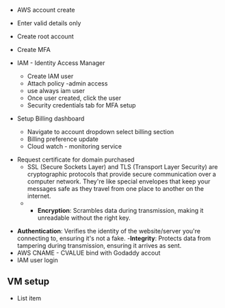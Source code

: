  -  AWS account create
 - Enter valid details only
 - Create root account
 - Create MFA
 - IAM  - Identity Access Manager
	 - Create IAM user
	 - Attach policy -admin access
	 - use always iam user 
	 - Once user created, click the user 
	 - Security credentials tab for MFA setup
 - Setup Billing dashboard

	 - Navigate to account dropdown select billing section
	 - Billing preference update
	 - Cloud watch  - monitoring service 
* Request certificate for domain purchased
	* SSL (Secure Sockets Layer) and TLS (Transport Layer Security) are cryptographic protocols that provide secure communication over a computer network. They're like special envelopes that keep your messages safe as they travel from one place to another on the internet.
	* -   **Encryption**: Scrambles data during transmission, making it unreadable without the right key.
-   **Authentication**: Verifies the identity of the website/server you're connecting to, ensuring it's not a fake.
-**Integrity**: Protects data from tampering during transmission, ensuring it arrives as sent.
- AWS CNAME - CVALUE bind with Godaddy accout
- IAM user login

## VM setup

 - List item

<!--stackedit_data:
eyJoaXN0b3J5IjpbLTY4MTg1MDY4MSwtMTQ3MzExMDg1LDE5Mj
Y3MzIwMTgsLTQ5ODI3NzExOSwxNjAyOTM1MzQxLC0xODI0NTY5
MjczLDg5NDA3MDk4MF19
-->